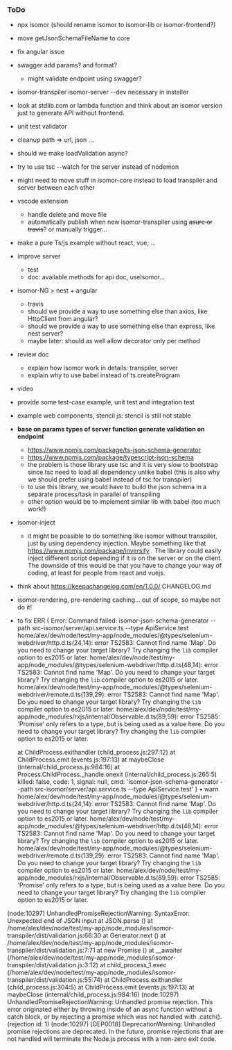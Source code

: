 ### ToDo

- npx isomor (should rename isomor to isomor-lib or isomor-frontend?)
- move getJsonSchemaFileName to core
- fix angular issue
- swagger add params? and format?
    - might validate endpoint using swagger?
- isomor-transpiler isomor-server --dev necessary in installer

- look at stdlib.com or lambda function and think about an isomor version just to generate API without frontend.

- unit test validator

- cleanup path => url, json ...
- should we make loadValidation async?
- try to use tsc --watch for the server instead of nodemon
- might need to move stuff in isomor-core instead to load transpiler and server between each other

- vscode extension
    - handle delete and move file
    - automatically publish when new isomor-transpiler using ~~asure or travis~~? or manually trigger...

- make a pure Ts/js example without react, vue, ...

- improve server
    - test
    - doc: available methods for api doc, useIsomor...

- isomor-NG > nest + angular
    - travis
    - should we provide a way to use something else than axios, like HttpClient from angular?
    - should we provide a way to use something else than express, like nest server?
    - maybe later: should as well allow decorator only per method

- review doc
    - explain how isomor work in details: transpiler, server
    - explain why to use babel instead of ts.createProgram
- video
- provide some test-case example, unit test and integration test

- example web components, stencil js: stencil is still not stable

- **base on params types of server function generate validation on endpoint**
  - https://www.npmjs.com/package/ts-json-schema-generator
  - https://www.npmjs.com/package/typescript-json-schema
  - the problem is those library use tsc and it is very slow to bootstrap since tsc need to load all dependency unlike babel (this is also why we should prefer using babel instead of tsc for transpiler)
  - to use this library, we would have to build the json schema in a separate process/task in parallel of transpiling
  - other option would be to implement similar lib with babel (too much work!)

- isomor-inject
  - it might be possible to do something like isomor without transpiler, just by using dependency injection. Maybe something like that https://www.npmjs.com/package/inversify . The library could easily inject different script depending if it is on the server or on the client. The downside of this would be that you have to change your way of coding, at least for people from react and vuejs.

- think about https://keepachangelog.com/en/1.0.0/ CHANGELOG.md



- isomor-rendering, pre-rendering caching... out of scope, so maybe not do it!





- to fix
ERR { Error: Command failed: isomor-json-schema-generator --path src-isomor/server/api.service.ts --type ApiService.test
home/alex/dev/node/test/my-app/node_modules/@types/selenium-webdriver/http.d.ts(24,14): error TS2583: Cannot find name 'Map'. Do you need to change your target library? Try changing the `lib` compiler option to es2015 or later.
home/alex/dev/node/test/my-app/node_modules/@types/selenium-webdriver/http.d.ts(48,14): error TS2583: Cannot find name 'Map'. Do you need to change your target library? Try changing the `lib` compiler option to es2015 or later.
home/alex/dev/node/test/my-app/node_modules/@types/selenium-webdriver/remote.d.ts(139,29): error TS2583: Cannot find name 'Map'. Do you need to change your target library? Try changing the `lib` compiler option to es2015 or later.
home/alex/dev/node/test/my-app/node_modules/rxjs/internal/Observable.d.ts(89,59): error TS2585: 'Promise' only refers to a type, but is being used as a value here. Do you need to change your target library? Try changing the `lib` compiler option to es2015 or later.

    at ChildProcess.exithandler (child_process.js:297:12)
    at ChildProcess.emit (events.js:197:13)
    at maybeClose (internal/child_process.js:984:16)
    at Process.ChildProcess._handle.onexit (internal/child_process.js:265:5)
  killed: false,
  code: 1,
  signal: null,
  cmd:
   'isomor-json-schema-generator --path src-isomor/server/api.service.ts --type ApiService.test' }
• warn home/alex/dev/node/test/my-app/node_modules/@types/selenium-webdriver/http.d.ts(24,14): error TS2583: Cannot find name 'Map'. Do you need to change your target library? Try changing the `lib` compiler option to es2015 or later.
home/alex/dev/node/test/my-app/node_modules/@types/selenium-webdriver/http.d.ts(48,14): error TS2583: Cannot find name 'Map'. Do you need to change your target library? Try changing the `lib` compiler option to es2015 or later.
home/alex/dev/node/test/my-app/node_modules/@types/selenium-webdriver/remote.d.ts(139,29): error TS2583: Cannot find name 'Map'. Do you need to change your target library? Try changing the `lib` compiler option to es2015 or later.
home/alex/dev/node/test/my-app/node_modules/rxjs/internal/Observable.d.ts(89,59): error TS2585: 'Promise' only refers to a type, but is being used as a value here. Do you need to change your target library? Try changing the `lib` compiler option to es2015 or later.

(node:10297) UnhandledPromiseRejectionWarning: SyntaxError: Unexpected end of JSON input
    at JSON.parse (<anonymous>)
    at /home/alex/dev/node/test/my-app/node_modules/isomor-transpiler/dist/validation.js:66:30
    at Generator.next (<anonymous>)
    at /home/alex/dev/node/test/my-app/node_modules/isomor-transpiler/dist/validation.js:7:71
    at new Promise (<anonymous>)
    at __awaiter (/home/alex/dev/node/test/my-app/node_modules/isomor-transpiler/dist/validation.js:3:12)
    at child_process_1.exec (/home/alex/dev/node/test/my-app/node_modules/isomor-transpiler/dist/validation.js:55:74)
    at ChildProcess.exithandler (child_process.js:304:5)
    at ChildProcess.emit (events.js:197:13)
    at maybeClose (internal/child_process.js:984:16)
(node:10297) UnhandledPromiseRejectionWarning: Unhandled promise rejection. This error originated either by throwing inside of an async function without a catch block, or by rejecting a promise which was not handled with .catch(). (rejection id: 1)
(node:10297) [DEP0018] DeprecationWarning: Unhandled promise rejections are deprecated. In the future, promise rejections that are not handled will terminate the Node.js process with a non-zero exit code.


